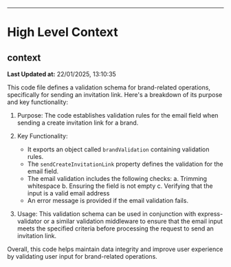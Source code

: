 

---
# High Level Context
## context
**Last Updated at:** 22/01/2025, 13:10:35

This code file defines a validation schema for brand-related operations, specifically for sending an invitation link. Here's a breakdown of its purpose and key functionality:

1. Purpose:
   The code establishes validation rules for the email field when sending a create invitation link for a brand.

2. Key Functionality:
   - It exports an object called `brandValidation` containing validation rules.
   - The `sendCreateInvitationLink` property defines the validation for the email field.
   - The email validation includes the following checks:
     a. Trimming whitespace
     b. Ensuring the field is not empty
     c. Verifying that the input is a valid email address
   - An error message is provided if the email validation fails.

3. Usage:
   This validation schema can be used in conjunction with express-validator or a similar validation middleware to ensure that the email input meets the specified criteria before processing the request to send an invitation link.

Overall, this code helps maintain data integrity and improve user experience by validating user input for brand-related operations.
